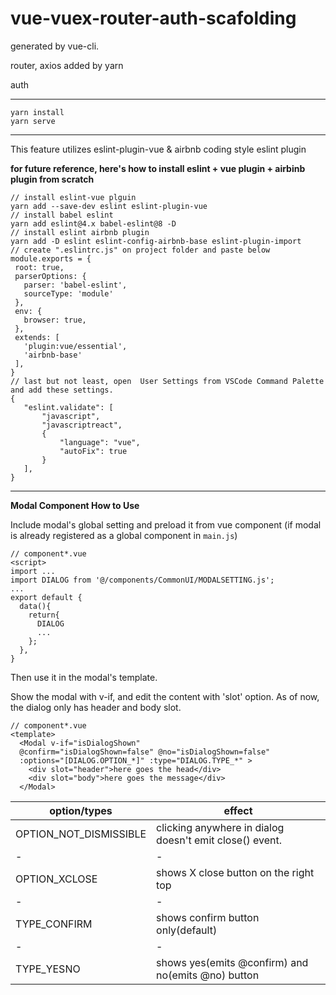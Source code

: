 # vue-vuex-router-auth-scafolding
generated by vue-cli.

router, axios added by yarn

auth

------
````
yarn install
yarn serve
````

---

This feature utilizes eslint-plugin-vue & airbnb coding style eslint plugin

**for future reference, here's how to install eslint + vue plugin + airbinb plugin from scratch**
```
// install eslint-vue plguin
yarn add --save-dev eslint eslint-plugin-vue
// install babel eslint
yarn add eslint@4.x babel-eslint@8 -D
// install eslint airbnb plugin
yarn add -D eslint eslint-config-airbnb-base eslint-plugin-import
// create ".eslintrc.js" on project folder and paste below
module.exports = {
 root: true,
 parserOptions: {
   parser: 'babel-eslint',
   sourceType: 'module'
 },
 env: {
   browser: true,
 },
 extends: [
   'plugin:vue/essential',
   'airbnb-base'
 ],
}
// last but not least, open  User Settings from VSCode Command Palette and add these settings.
{
   "eslint.validate": [
       "javascript",
       "javascriptreact",
       {
           "language": "vue",
           "autoFix": true
       }
   ],
}
```
---
**Modal Component How to Use**

Include modal's global setting and preload it from vue component
(if modal is already registered as a global component in `main.js`)
```
// component*.vue
<script>
import ...
import DIALOG from '@/components/CommonUI/MODALSETTING.js';
...
export default {
  data(){
    return{
      DIALOG
      ...
    };
  },
}
```

Then use it in the modal's template.

Show the modal with v-if, and edit the content with 'slot' option. As of now, the dialog only has header and body slot.

```
// component*.vue
<template>
  <Modal v-if="isDialogShown"
  @confirm="isDialogShown=false" @no="isDialogShown=false"
  :options="[DIALOG.OPTION_*]" :type="DIALOG.TYPE_*" >
    <div slot="header">here goes the head</div>
    <div slot="body">here goes the message</div>
  </Modal>
```

|option/types|effect|
|-|-|
|OPTION_NOT_DISMISSIBLE|clicking anywhere in dialog doesn't emit close() event.
|-|-|
|OPTION_XCLOSE|shows X close button on the right top|
|-|-|
|TYPE_CONFIRM|shows confirm button only(default)|
|-|-|
|TYPE_YESNO|shows yes(emits @confirm) and no(emits @no) button|
